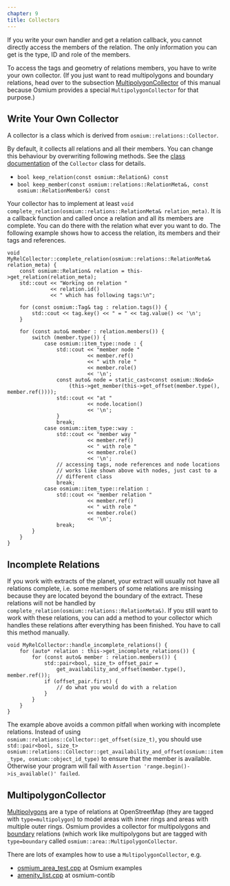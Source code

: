 ```yaml
---
chapter: 9
title: Collectors
---
```


If you write your own handler and get a relation callback, you cannot
directly access the members of the relation. The only information you can
get is the type, ID and role of the members.

To access the tags and geometry of relations members, you have to write your
own collector. (If you just want to read multipolygons and boundary relations,
head over to the subsection [MultipolygonCollector](#multipolygoncollector)
of this manual because Osmium provides a special `MultipolygonCollector` for
that purpose.)


## Write Your Own Collector

A collector is a class which is derived from `osmium::relations::Collector`.

By default, it collects all relations and all their members. You can change
this behaviour by overwriting following methods. See the
[class documentation](http://docs.osmcode.org/libosmium/latest/classosmium_1_1relations_1_1Collector.html)
of the `Collector` class for details.

* `bool keep_relation(const osmium::Relation&) const`
* `bool keep_member(const osmium::relations::RelationMeta&, const
osmium::RelationMember&) const`

Your collector has to implement at least `void
complete_relation(osmium::relations::RelationMeta& relation_meta)`. It is a
callback function and called once a relation and all its members are complete.
You can do there with the relation what ever you want to do. The following
example shows how to access the relation, its members and their tags and references.

~~~{.cpp}
void MyRelCollector::complete_relation(osmium::relations::RelationMeta& relation_meta) {
    const osmium::Relation& relation = this->get_relation(relation_meta);
    std::cout << "Working on relation "
              << relation.id()
              << " which has following tags:\n";

    for (const osmium::Tag& tag : relation.tags()) {
        std::cout << tag.key() << " = " << tag.value() << '\n';
    }

    for (const auto& member : relation.members()) {
        switch (member.type()) {
            case osmium::item_type::node : {
                std::cout << "member node "
                          << member.ref()
                          << " with role "
                          << member.role()
                          << '\n';
                const auto& node = static_cast<const osmium::Node&>
                    (this->get_member(this->get_offset(member.type(), member.ref())));
                std::cout << "at "
                          << node.location()
                          << '\n';
                }
                break;
            case osmium::item_type::way :
                std::cout << "member way "
                          << member.ref()
                          << " with role "
                          << member.role()
                          << '\n';
                // accessing tags, node references and node locations
                // works like shown above with nodes, just cast to a
                // different class
                break;
            case osmium::item_type::relation :
                std::cout << "member relation "
                          << member.ref()
                          << " with role "
                          << member.role()
                          << '\n';
                break;
        }
    }
}
~~~


## Incomplete Relations

If you work with extracts of the planet, your extract will usually not have
all relations complete, i.e. some members of some relations are missing
because they are located beyond the boundary of the extract. These relations
will not be handled by `complete_relation(osmium::relations::RelationMeta&)`.
If you still want to work with these relations, you can add a method to your
collector which handles these relations after everything has been finished.
You have to call this method manually.

~~~{.cpp}
void MyRelCollector::handle_incomplete_relations() {
    for (auto* relation : this->get_incomplete_relations()) {
        for (const auto& member : relation.members()) {
            std::pair<bool, size_t> offset_pair =
                get_availability_and_offset(member.type(), member.ref());
            if (offset_pair.first) {
                // do what you would do with a relation
            }
        }
    }
}
~~~

The example above avoids a common pitfall when working with incomplete
relations. Instead of using
`osmium::relations::Collector::get_offset(size_t)`, you should use
`std::pair<bool, size_t> osmium::relations::Collector::get_availability_and_offset(osmium::item_type, osmium::object_id_type)`
to ensure that the member is available. Otherwise your program will fail with
`Assertion 'range.begin()->is_available()' failed`.


## MultipolygonCollector

[Multipolygons](https://wiki.openstreetmap.org/wiki/Relation:multipolygon) are
a type of relations at OpenStreetMap (they are tagged with
`type=multipolygon`) to model areas with inner rings and areas with multiple
outer rings. Osmium provides a collector for multipolygons and
[boundary](https://wiki.openstreetmap.org/wiki/Relation:boundary) relations
(which work like multipolygons but are tagged with `type=boundary` called
`osmium::area::MultipolygonCollector`.

There are lots of examples how to use a `MultipolygonCollector`, e.g.

* [osmium_area_test.cpp](https://github.com/osmcode/libosmium/blob/master/examples/osmium_area_test.cpp)
at Osmium examples
* [amenity_list.cpp](https://github.com/osmcode/osmium-contrib/blob/master/amenity_list/amenity_list.cpp)
at osmium-contib

